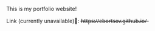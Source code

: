 This is my portfolio website!

Link (currently unavailable)🔗: h̶̶t̶̶t̶̶p̶̶s̶̶:̶̶/̶/̶e̶̶b̶̶o̶̶r̶̶t̶̶s̶̶o̶̶v̶̶.̶g̶̶i̶̶t̶̶h̶̶u̶̶b̶̶.̶i̶̶o̶̶/̶